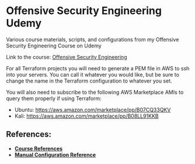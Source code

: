 # Offensive Security Engineering Udemy
Various course materials, scripts, and configurations from my Offensive Security Engineering Course on Udemy

Link to the course: [Offensive Security Engineering](https://www.udemy.com/course/draft/2997384/?referralCode=B561E056323FA1B9C4C2)

For all Terraform projects you will need to generate a PEM file in AWS to ssh into your servers. You can call it whatever you would like, but be sure to change the name in the Terraform configuration to whatever you set.

You will also need to subscribe to the following AWS Marketplace AMIs to query them properly if using Terraform:
- Ubuntu: https://aws.amazon.com/marketplace/pp/B07CQ33QKV
- Kali: https://aws.amazon.com/marketplace/pp/B08LL91KKB

## References:
- **[Course References](https://github.com/3ndG4me/Offensive-Security-Engineering-Udemy/blob/master/Course_References.md)**
- **[Manual Configuration Reference](https://github.com/3ndG4me/Offensive-Security-Engineering-Udemy/blob/master/Using_a_VM.md)**
